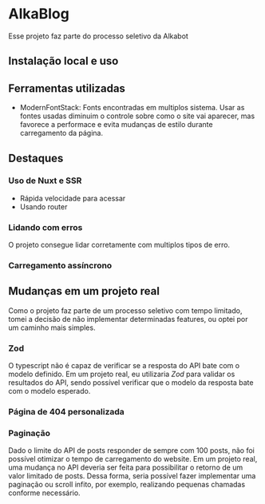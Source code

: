 # AlkaBlog

Esse projeto faz parte do processo seletivo da Alkabot

## Instalação local e uso

## Ferramentas utilizadas

- ModernFontStack: Fonts encontradas em multiplos sistema. Usar as fontes usadas diminuim o controle
  sobre como o site vai aparecer, mas favorece a performace e evita mudanças de estilo durante carregamento
  da página.

## Destaques

### Uso de Nuxt e SSR

- Rápida velocidade para acessar
- Usando router

### Lidando com erros

O projeto consegue lidar corretamente com multiplos tipos de erro.

### Carregamento assíncrono

## Mudanças em um projeto real

Como o projeto faz parte de um processo seletivo com tempo limitado, tomei a decisão de não implementar determinadas features, ou optei por um caminho mais simples.

### Zod

O typescript não é capaz de verificar se a resposta do API bate com o modelo definido.
Em um projeto real, eu utilizaria _Zod_ para validar os resultados do API, sendo possível verificar que o modelo da resposta bate com o modelo esperado.

### Página de 404 personalizada

### Paginação

Dado o limite do API de posts responder de sempre com 100 posts, não foi possível otimizar
o tempo de carregamento do website.
Em um projeto real, uma mudança no API deveria ser feita para possibilitar o retorno de um valor
limitado de posts. Dessa forma, seria possível fazer implementar uma paginação ou scroll infito, por exemplo, realizando pequenas chamadas conforme necessário.
